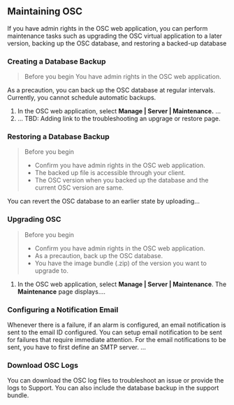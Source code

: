 ## Maintaining OSC
If you have admin rights in the OSC web application, you can perform maintenance tasks such as
upgrading the OSC virtual application to a later version, backing up the OSC database, and restoring a
backed-up database


### Creating a Database Backup
> Before you begin
> You have admin rights in the OSC web application.

As a precaution, you can back up the OSC database at regular intervals. Currently, you cannot schedule automatic backups. 

1. In the OSC web application, select **Manage | Server | Maintenance.** ...
2. ...
TBD: Adding link to the troubleshooting an upgrage or restore page.

### Restoring a Database Backup
> Before you begin
> * Confirm you have admin rights in the OSC web application.
> * The backed up file is accessible through your client.
> * The OSC version when you backed up the database and the current OSC version are same.

You can revert the OSC database to an earlier state by uploading...

### Upgrading OSC
> Before you begin
> * Confirm you have admin rights in the OSC web application.
> * As a precaution, back up the OSC database.
> * You have the image bundle (.zip) of the version you want to upgrade to.

1. In the OSC web application, select **Manage | Server | Maintenance**.
The **Maintenance** page displays....

### Configuring a Notification Email
Whenever there is a failure, if an alarm is configured, an email notification is sent to the email ID configured. You can setup email notification to be sent for failures that require immediate attention. For the email notifications to be sent, you have to first define an SMTP server.
...

### Download OSC Logs
You can download the OSC log files to troubleshoot an issue or provide the logs to Support. You can also include the database backup in the support bundle.